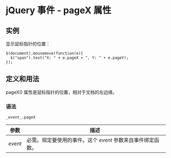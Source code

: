 # jQuery 事件 - pageX 属性



## 实例

显示鼠标指针的位置：

```
$(document).mousemove(function(e){
  $("span").text("X: " + e.pageX + ", Y: " + e.pageY);
});

```

## 定义和用法

pageX() 属性是鼠标指针的位置，相对于文档的左边缘。

### 语法

```
_event_.pageX
```

| 参数 | 描述 |
| --- | --- |
| _event_ | 必需。规定要使用的事件。这个 _event_ 参数来自事件绑定函数。 |




